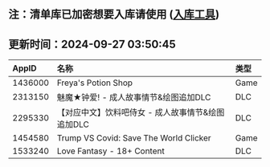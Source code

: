 ## 注：清单库已加密想要入库请使用 ([入库工具](https://github.com/BlankTMing/ManifestAutoUpdate/releases))

## 更新时间：2024-09-27 03:50:45
| AppID | 名称 | 类型  |
| :-------------------- | :----------------------------- | :----------- |
| 1436000 | Freya's Potion Shop| Game |
| 2313150 |  魅魔★钟爱! - 成人故事情节&绘图追加DLC| DLC |
| 2295330 | 【对应中文】饮料吧侍女 - 成人故事情节&绘图追加DLC| DLC |
| 1454580 | Trump VS Covid: Save The World Clicker| Game |
| 1533240 | Love Fantasy - 18+ Content| DLC |
